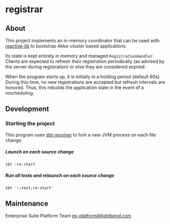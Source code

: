 # registrar

## About

This project implements an in-memory coordinator that can be used with [reactive-lib]()
to bootstrap Akka-cluster based applications.

Its state is kept entirely in memory and managed `RegistrationHandler`. Clients are expected to refresh their 
registration periodically (as advised by the server during registration) or else they are considered expired.

When the program starts up, it is initially in a holding period (default 60s). During this time, no new registrations
are accepted but refresh intervals are honored. Thus, this rebuilds the application state in the event of a
rescheduling.

## Development

### Starting the project

This program uses [sbt-revolver](https://github.com/spray/sbt-revolver) to fork a new JVM process on each file
change.

##### Launch on each source change

`sbt ~re-start`

##### Run all tests and relaunch on each source change

`sbt '~;test;re-start'`

## Maintenance

Enterprise Suite Platform Team <es-platform@lightbend.com>
